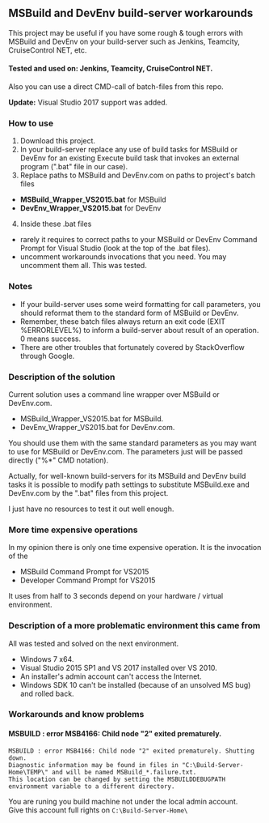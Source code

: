 ## MSBuild and DevEnv build-server workarounds

This project may be useful if you have some rough & tough errors with MSBuild and DevEnv on your build-server such as Jenkins, Teamcity, CruiseControl NET, etc.

#### Tested and used on: Jenkins, Teamcity, CruiseControl NET.

Also you can use a direct CMD-call of batch-files from this repo.

**Update:** Visual Studio 2017 support was added.

### How to use

1. Download this project.
2. In your build-server replace any use of build tasks for MSBuild or DevEnv for an existing Execute build task that invokes an external program (".bat" file in our case).
3. Replace paths to MSBuild and DevEnv.com on paths to project's batch files
  * **MSBuild_Wrapper_VS2015.bat** for MSBuild
  * **DevEnv_Wrapper_VS2015.bat** for DevEnv
4. Inside these .bat files
  * rarely it requires to correct paths to your MSBuild or DevEnv Command Prompt for Visual Studio (look at the top of the .bat files).
  * uncomment workarounds invocations that you need. You may uncomment them all. This was tested.

### Notes
* If your build-server uses some weird formatting for call parameters, you should reformat them to the standard form of MSBuild or DevEnv.
* Remember, these batch files always return an exit code (EXIT %ERRORLEVEL%) to inform a build-server about result of an operation. 0 means success.
* There are other troubles that fortunately covered by StackOverflow through Google.

### Description of the solution

Current solution uses a command line wrapper over MSBuild or DevEnv.com.
* MSBuild_Wrapper_VS2015.bat for MSBuild.
* DevEnv_Wrapper_VS2015.bat for DevEnv.com.

You should use them with the same standard parameters as you may want to use for MSBuild or DevEnv.com. The parameters just will be passed directly ("%*" CMD notation).

Actually, for well-known build-servers for its MSBuild and DevEnv build tasks it is possible to modify path settings to substitute MSBuild.exe and DevEnv.com by the ".bat" files from this project.

I just have no resources to test it out well enough.

### More time expensive operations
In my opinion there is only one time expensive operation.
It is the invocation of the
* MSBuild Command Prompt for VS2015
* Developer Command Prompt for VS2015

It uses from half to 3 seconds depend on your hardware / virtual environment.

### Description of a more problematic environment this came from
All was tested and solved on the next environment.

* Windows 7 x64.
* Visual Studio 2015 SP1 and VS 2017 installed over VS 2010.
* An installer's admin account can't access the Internet.
* Windows SDK 10 can't be installed (because of an unsolved MS bug) and rolled back.

### Workarounds and know problems

#### MSBUILD : error MSB4166: Child node "2" exited prematurely.
    MSBUILD : error MSB4166: Child node "2" exited prematurely. Shutting down.
    Diagnostic information may be found in files in "C:\Build-Server-Home\TEMP\" and will be named MSBuild_*.failure.txt.
    This location can be changed by setting the MSBUILDDEBUGPATH environment variable to a different directory.

You are runing you build machine not under the local admin account.  
Give this account full rights on `C:\Build-Server-Home\`

